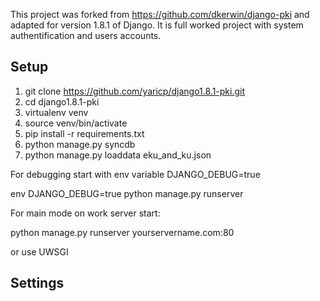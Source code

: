 This project was forked from https://github.com/dkerwin/django-pki and adapted for version 1.8.1 of Django.
It is full worked project with system authentification and users accounts.

## Setup

1. git clone https://github.com/yaricp/django1.8.1-pki.git
2. cd django1.8.1-pki
3. virtualenv venv
4. source venv/bin/activate
5. pip install -r requirements.txt
6. python manage.py syncdb
7. python manage.py loaddata eku_and_ku.json

For debugging start with env variable DJANGO_DEBUG=true

env DJANGO_DEBUG=true python manage.py runserver

For main mode on work server start:

python manage.py runserver yourservername.com:80

or use UWSGI

## Settings

